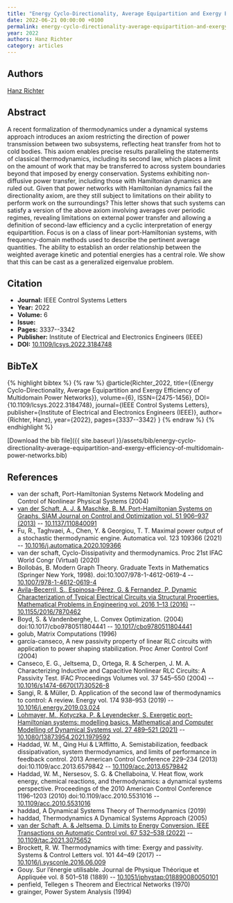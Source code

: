 ```yaml
---
title: "Energy Cyclo-Directionality, Average Equipartition and Exergy Efficiency of Multidomain Power Networks"
date: 2022-06-21 00:00:00 +0100
permalink: energy-cyclo-directionality-average-equipartition-and-exergy-efficiency-of-multidomain-power-networks
year: 2022
authors: Hanz Richter
category: articles
---
```

 
## Authors
[Hanz Richter](authors/hanz-richter)
 
## Abstract
A recent formalization of thermodynamics under a dynamical systems approach introduces an axiom restricting the direction of power transmission between two subsystems, reflecting heat transfer from hot to cold bodies. This axiom enables precise results paralleling the statements of classical thermodynamics, including its second law, which places a limit on the amount of work that may be transferred to across system boundaries beyond that imposed by energy conservation. Systems exhibiting non-diffusive power transfer, including those with Hamiltonian dynamics are ruled out. Given that power networks with Hamiltonian dynamics fail the directionality axiom, are they still subject to limitations on their ability to perform work on the surroundings? This letter shows that such systems can satisfy a version of the above axiom involving averages over periodic regimes, revealing limitations on external power transfer and allowing a definition of second-law efficiency and a cyclic interpretation of energy equipartition. Focus is on a class of linear port-Hamiltonian systems, with frequency-domain methods used to describe the pertinent average quantities. The ability to establish an order relationship between the weighted average kinetic and potential energies has a central role. We show that this can be cast as a generalized eigenvalue problem.
 
## Citation
- **Journal:** IEEE Control Systems Letters
- **Year:** 2022
- **Volume:** 6
- **Issue:** 
- **Pages:** 3337--3342
- **Publisher:** Institute of Electrical and Electronics Engineers (IEEE)
- **DOI:** [10.1109/lcsys.2022.3184748](https://doi.org/10.1109/lcsys.2022.3184748)
 
## BibTeX
{% highlight bibtex %}
{% raw %}
@article{Richter_2022,
  title={{Energy Cyclo-Directionality, Average Equipartition and Exergy Efficiency of Multidomain Power Networks}},
  volume={6},
  ISSN={2475-1456},
  DOI={10.1109/lcsys.2022.3184748},
  journal={IEEE Control Systems Letters},
  publisher={Institute of Electrical and Electronics Engineers (IEEE)},
  author={Richter, Hanz},
  year={2022},
  pages={3337--3342}
}
{% endraw %}
{% endhighlight %}
 
[Download the bib file]({{ site.baseurl }}/assets/bib/energy-cyclo-directionality-average-equipartition-and-exergy-efficiency-of-multidomain-power-networks.bib)
 
## References
- van der schaft, Port-Hamiltonian Systems Network Modeling and Control of Nonlinear Physical Systems (2004)
- [van der Schaft, A. J. & Maschke, B. M. Port-Hamiltonian Systems on Graphs. SIAM Journal on Control and Optimization vol. 51 906–937 (2013)](port-hamiltonian-systems-on-graphs) -- [10.1137/110840091](https://doi.org/10.1137/110840091)
- Fu, R., Taghvaei, A., Chen, Y. & Georgiou, T. T. Maximal power output of a stochastic thermodynamic engine. Automatica vol. 123 109366 (2021) -- [10.1016/j.automatica.2020.109366](https://doi.org/10.1016/j.automatica.2020.109366)
- van der schaft, Cyclo-Dissipativity and thermodynamics. Proc 21st IFAC World Congr (Virtual) (2020)
- Bollobás, B. Modern Graph Theory. Graduate Texts in Mathematics (Springer New York, 1998). doi:10.1007/978-1-4612-0619-4 -- [10.1007/978-1-4612-0619-4](https://doi.org/10.1007/978-1-4612-0619-4)
- [Avila-Becerril, S., Espinosa-Pérez, G. & Fernandez, P. Dynamic Characterization of Typical Electrical Circuits via Structural Properties. Mathematical Problems in Engineering vol. 2016 1–13 (2016)](dynamic-characterization-of-typical-electrical-circuits-via-structural-properties) -- [10.1155/2016/7870462](https://doi.org/10.1155/2016/7870462)
- Boyd, S. & Vandenberghe, L. Convex Optimization. (2004) doi:10.1017/cbo9780511804441 -- [10.1017/cbo9780511804441](https://doi.org/10.1017/cbo9780511804441)
- golub, Matrix Computations (1996)
- garcía-canseco, A new passivity property of linear RLC circuits with application to power shaping stabilization. Proc Amer Control Conf (2004)
- Canseco, E. G., Jeltsema, D., Ortega, R. & Scherpen, J. M. A. Characterizing Inductive and Capacitive Nonlinear RLC Circuits: A Passivity Test. IFAC Proceedings Volumes vol. 37 545–550 (2004) -- [10.1016/s1474-6670(17)30526-8](https://doi.org/10.1016/s1474-6670(17)30526-8)
- Sangi, R. & Müller, D. Application of the second law of thermodynamics to control: A review. Energy vol. 174 938–953 (2019) -- [10.1016/j.energy.2019.03.024](https://doi.org/10.1016/j.energy.2019.03.024)
- [Lohmayer, M., Kotyczka, P. & Leyendecker, S. Exergetic port-Hamiltonian systems: modelling basics. Mathematical and Computer Modelling of Dynamical Systems vol. 27 489–521 (2021)](exergetic-port-hamiltonian-systems-modelling-basics) -- [10.1080/13873954.2021.1979592](https://doi.org/10.1080/13873954.2021.1979592)
- Haddad, W. M., Qing Hui & L’Afflitto, A. Semistabilization, feedback dissipativation, system thermodynamics, and limits of performance in feedback control. 2013 American Control Conference 229–234 (2013) doi:10.1109/acc.2013.6579842 -- [10.1109/acc.2013.6579842](https://doi.org/10.1109/acc.2013.6579842)
- Haddad, W. M., Nersesov, S. G. & Chellaboina, V. Heat flow, work energy, chemical reactions, and thermodynamics: a dynamical systems perspective. Proceedings of the 2010 American Control Conference 1196–1203 (2010) doi:10.1109/acc.2010.5531016 -- [10.1109/acc.2010.5531016](https://doi.org/10.1109/acc.2010.5531016)
- haddad, A Dynamical Systems Theory of Thermodynamics (2019)
- haddad, Thermodynamics A Dynamical Systems Approach (2005)
- [van der Schaft, A. & Jeltsema, D. Limits to Energy Conversion. IEEE Transactions on Automatic Control vol. 67 532–538 (2022)](limits-to-energy-conversion) -- [10.1109/tac.2021.3075652](https://doi.org/10.1109/tac.2021.3075652)
- Brockett, R. W. Thermodynamics with time: Exergy and passivity. Systems &amp; Control Letters vol. 101 44–49 (2017) -- [10.1016/j.sysconle.2016.06.009](https://doi.org/10.1016/j.sysconle.2016.06.009)
- Gouy. Sur l’énergie utilisable. Journal de Physique Théorique et Appliquée vol. 8 501–518 (1889) -- [10.1051/jphystap:018890080050101](https://doi.org/10.1051/jphystap:018890080050101)
- penfield, Tellegen s Theorem and Electrical Networks (1970)
- grainger, Power System Analysis (1994)

